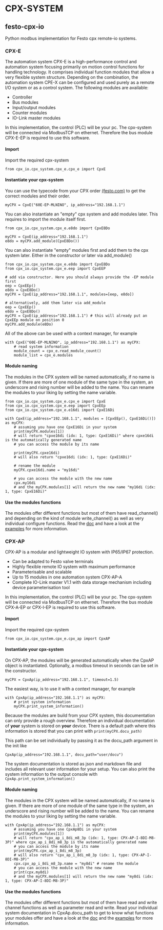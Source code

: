 # CPX-SYSTEM

## festo-cpx-io 
Python modbus implementation for Festo cpx remote-io systems.
### CPX-E
The automation system CPX-E is a high-performance control and automation system focusing primarily on motion control functions for handling technology. It comprises individual function modules that allow a very flexible system structure. Depending on the combination, the automation system CPE-X can be configured and used purely as a remote I/O system or as a control system. The following modules are available:
- Controller
- Bus modules
- Input/output modules
- Counter modules
- IO-Link master modules

In this implementation, the control (PLC) will be your pc. The cpx-system will be connected via ModbusTCP on ethernet. Therefore the bus module CPX-E-EP is required to use this software.

#### Import
Import the required cpx-system
```
from cpx_io.cpx_system.cpx_e.cpx_e import CpxE
```

#### Instantiate your cpx-system
You can use the typecode from your CPX order [(festo.com)](https://www.festo.com/) to get the correct modules and their order.
```
myCPX = CpxE("60E-EP-MLNINO", ip_address="192.168.1.1")
```
You can also instantiate an "empty" cpx system and add modules later. This requires to import the module itself first.
```
from cpx_io.cpx_system.cpx_e.e8do import CpxE8Do

myCPX = CpxE(ip_address="192.168.1.1")
e8do = myCPX.add_module(CpxE8Do())
```
You can also instantiate "empty" modules first and add them to the cpx system later. Either in the constructor or later via add_module()

```
from cpx_io.cpx_system.cpx_e.e8do import CpxE8Do
from cpx_io.cpx_system.cpx_e.eep import CpxEEP

# add via constructor. Here you should always provide the -EP module first
eep = CpxEEp()
e8do = CpxE8Do()
myCPX = CpxE(ip_address="192.168.1.1", modules=[eep, e8do])

# alternatively, add them later via add_module
eep = CpxEEp()
e8do = CpxE8Do()
myCPX = CpxE(ip_address="192.168.1.1") # this will already put an CpxEEp module on position 0
myCPX.add_module(e8Do)
```

All of the above can be used with a context manager, for example
```
with CpxE("60E-EP-MLNINO", ip_address="192.168.1.1") as myCPX:
    # read system information
    module_count = cpx_e.read_module_count()
    module_list = cpx_e.modules
```

#### Module naming
The modules in the CPX system will be named automatically, if no name is given. If there are more of one module of the same type in the system, an underscore and rising number will be added to the name. You can rename the modules to your liking by setting the name variable.
```
from cpx_io.cpx_system.cpx_e.cpx_e import CpxE
from cpx_io.cpx_system.cpx_e.eep import CpxEEp
from cpx_io.cpx_system.cpx_e.e16di import CpxE16Di

with CpxE(ip_address="192.168.1.1", modules = [CpxEEp(), CpxE16Di()]) as myCPX:
    # assuming you have one CpxE16Di in your system
    print(myCPX.modules[1])
    # will return "cpxe16di (idx: 1, type: CpxE16Di)" where cpxe16di is the automatically generated name
    # you can access the module by its name

    print(myCPX.cpxe16di)
    # will also return "cpxe16di (idx: 1, type: CpxE16Di)"

    # rename the module
    myCPX.cpxe16di.name = "my16di" 

    # you can access the module with the new name
    cpx.my16di
    # and the myCPX.modules[1] will return the new name "my16di (idx: 1, type: CpxE16Di)"
```

#### Use the modules functions
The modules offer different functions but most of them have read_channel() and depending on the kind of module write_channel() as well as very individual configure functions. Read the [doc](https://festo-research.gitlab.io/electric-automation/festo-cpx-io/) and have a look at the [examples](./examples) for more information.

### CPX-AP
CPX-AP is a modular and lightweight IO system with IP65/IP67 protection.
- Can be adapted to Festo valve terminals
- Highly flexible remote IO system with maximum performance 
- Parameterisable and scalable
- Up to 15 modules in one automation system CPX-AP-A
- Complete IO-Link master V1.1 with data storage mechanism including device parameterisation tool

In this implementation, the control (PLC) will be your pc. The cpx-system will be connected via ModbusTCP on ethernet. Therefore the bus module CPX-A-EP or CPX-I-EP is required to use this software.

#### Import
Import the required cpx-system
```
from cpx_io.cpx_system.cpx_e.cpx_ap import CpxAP
```

#### Instantiate your cpx-system
On CPX-AP, the modules will be generated automatically when the CpxAP object is instantiated. Optionally, a modbus timeout in seconds can be set in the constructor.
```
myCPX = CpxAp(ip_address="192.168.1.1", timeout=1.5)
```

The easiest way, is to use it with a context manager, for example
```
with CpxAp(ip_address="192.168.1.1") as myCPX:
    # print system information
    myCPX.print_system_information()
```

Because the modules are build from your CPX system, this documentation can only provide a rough overview. Therefore an individual documentation of __your__ system is stored on __your__ device. There is a default path where this information is stored that you can print with `print(myCPX.docu_path)`

This path can be set individually by passing it as the docu_path argument in the init like
```
CpxAp(ip_address="192.168.1.1", docu_path="user/docu")
```
The system documentation is stored as json and markdown file and includes all relevant user information for your setup. You can also print the system information to the output console with `CpxAp.print_system_information()`

#### Module naming
The modules in the CPX system will be named automatically, if no name is given. If there are more of one module of the same type in the system, an underscore and rising number will be added to the name. You can rename the modules to your liking by setting the name variable.
```
with CpxAp(ip_address="192.168.1.1") as myCPX:
    # assuming you have one CpxAp8Di in your system
    print(myCPX.modules[1])
    # will return "cpx_ap_i_8di_m8_3p (idx: 1, type: CPX-AP-I-8DI-M8-3P)" where cpx_ap_i_8di_m8_3p is the automatically generated name
    # you can access the module by its name
    print(myCPX.cpx_ap_i_8di_m8_3p)
    # will also return "cpx_ap_i_8di_m8_3p (idx: 1, type: CPX-AP-I-8DI-M8-3P)"
    cpx.cpx_ap_i_8di_m8_3p.name = "my8di" # rename the module
    # you can access the module with the new name
    print(cpx.my8di)
    # and the myCPX.modules[1] will return the new name "my8di (idx: 1, type: CPX-AP-I-8DI-M8-3P)"
```

#### Use the modules functions
The modules offer different functions but most of them have read and write channel functions as well as parameter read and write. Read your individual system documentation in CpxAp.docu_path to get to know what functions your modules offer and have a look at the [doc](https://festo-research.gitlab.io/electric-automation/festo-cpx-io/) and the [examples](./examples) for more information.
